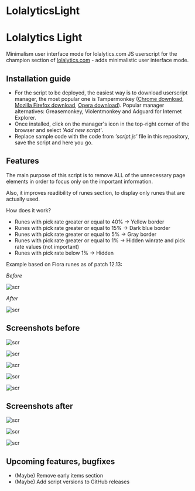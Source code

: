 # LolalyticsLight


# Lolalytics Light

Minimalism user interface mode for lolalytics.com
JS userscript for the champion section of [lolalytics.com](https://lolalytics.com/) - adds minimalistic user interface mode. 

## Installation guide

* For the script to be deployed, the easiest way is to download userscript manager, the most popular one is Tampermonkey ([Chrome download](https://chrome.google.com/webstore/detail/tampermonkey/dhdgffkkebhmkfjojejmpbldmpobfkfo?hl=pl), [Mozilla Firefox download](https://addons.mozilla.org/pl/firefox/addon/tampermonkey/), [Opera download](https://addons.opera.com/pl/extensions/details/tampermonkey-beta/)). Popular manager alternatives: Greasemonkey, Violentmonkey and Adguard for Internet Explorer.
* Once installed, click on the manager's icon in the top-right corner of the browser and select *'Add new script'*.
* Replace sample code with the code from *'script.js'* file in this repository, save the script and here you go.

## Features

The main purpose of this script is to remove ALL of the unnecessary page elements in order to focus only on the important information.

Also, it improves readibility of runes section, to display only runes that are actually used.

How does it work?
* Runes with pick rate greater or equal to 40% -> Yellow border
* Runes with pick rate greater or equal to 15% -> Dark blue border
* Runes with pick rate greater or equal to 5% -> Gray border
* Runes with pick rate greater or equal to 1% -> Hidden winrate and pick rate values (not important)
* Runes with pick rate below 1% -> Hidden

Example based on Fiora runes as of patch 12.13:

*Before*

![scr](https://i.imgur.com/9F1uoZh.png)

*After*

![scr](https://i.imgur.com/NoDncTF.png)



## Screenshots before

![scr](https://i.imgur.com/qhK4Zta.png)

![scr](https://i.imgur.com/NOIZ99R.png)

![scr](https://i.imgur.com/mpmhKHL.png)

![scr](https://i.imgur.com/jgWpg7W.png)

![scr](https://i.imgur.com/2GHZHEY.png)

## Screenshots after

![scr](https://i.imgur.com/Jcd3Vrz.png)

![scr](https://i.imgur.com/0xMSGJ5.png)

![scr](https://i.imgur.com/OAoAdq7.png)

## Upcoming features, bugfixes

* (Maybe) Remove early items section
* (Maybe) Add script versions to GitHub releases

